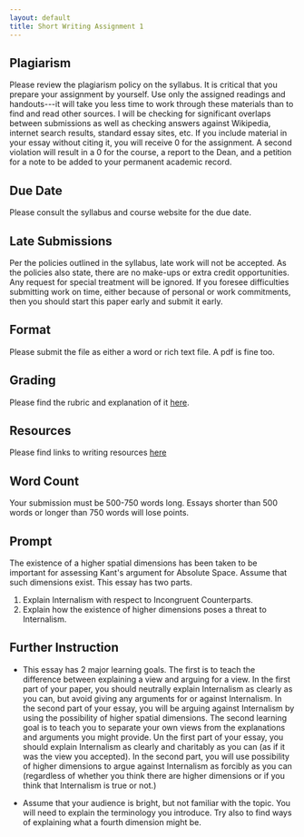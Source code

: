 ```yaml
---
layout: default
title: Short Writing Assignment 1
---
```



## Plagiarism

Please review the plagiarism policy on the syllabus. It is critical that you prepare your assignment by yourself. Use only the assigned readings and handouts---it will take you less time to work through these materials than to find and read other sources. I will be checking for significant overlaps between submissions as well as checking answers against Wikipedia, internet search results, standard essay sites, etc. If you include material in your essay without citing it, you will receive 0 for the assignment. A second violation will result in a 0 for the course, a report to the Dean, and a petition for a note to be added to your permanent academic record. 

## Due Date
Please consult the syllabus and course website for the due date.

## Late Submissions

Per the policies outlined in the syllabus, late work will not be accepted. As the policies also state, there are no make-ups or extra credit opportunities. Any request for special treatment will be ignored. If you foresee difficulties submitting work on time, either because of personal or work commitments, then you should start this paper early and submit it early. 

## Format
Please submit the file as either a word or rich text file. A pdf is fine too.

## Grading
Please find the rubric and explanation of it [here](/Teaching/Grading/).

## Resources
Please find links to writing resources [here](/Teaching/Resources/)

## Word Count

Your submission must be 500-750 words long. Essays shorter than 500 words or longer than 750 words will lose points. 

## Prompt 

The existence of a higher spatial dimensions has been taken to be important for assessing Kant's argument for Absolute Space. Assume that such dimensions exist. This essay has two parts. 

1. Explain Internalism with respect to Incongruent Counterparts.  
2. Explain how the existence of higher dimensions poses a threat to Internalism.
 

## Further Instruction

+ This essay has 2 major learning goals. The first is to teach the difference between explaining a view and arguing for a view. In the first part of your paper, you should neutrally explain Internalism as clearly as you can, but avoid giving any arguments for or against Internalism. In the second part of your essay, you will be arguing against Internalism by using the possibility of higher spatial dimensions. The second learning goal is to teach you to separate your own views from the explanations and arguments you might provide. Un the first part of your essay, you should explain Internalism as clearly and charitably as you can (as if it was the view you accepted). In the second part, you will use possibility of higher dimensions to argue against Internalism as forcibly as you can (regardless of whether you think there are higher dimensions or if you think that Internalism is true or not.) 

+ Assume that your audience is bright, but not familiar with the topic. You will need to explain the terminology you introduce. Try also to find ways of explaining what a fourth dimension might be.   





